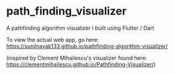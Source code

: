 # path_finding_visualizer

A pathfinding algorithm visualizer I built using Flutter / Dart

To view the actual web app, go here: https://sunilnayak133.github.io/pathfinding-algorithm-visualizer/

(inspired by Clement Mihailescu's visualizer found here: https://clementmihailescu.github.io/Pathfinding-Visualizer/)

